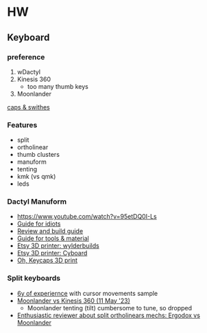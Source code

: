 # HW

## Keyboard

### preference

1. wDactyl
2. Kinesis 360
   - too many thumb keys
3. Moonlander

[caps & swithes](https://www.youtube.com/watch?v=9P74eCU19d0)

### Features

- split
- ortholinear
- thumb clusters
- manuform
- tenting
- kmk (vs qmk)
- leds

### Dactyl Manuform

- https://www.youtube.com/watch?v=95etDQ0I-Ls
- [Guide for idiots](https://medium.com/swlh/complete-idiot-guide-for-building-a-dactyl-manuform-keyboard-53454845b065)
- [Review and build guide](https://benfrain.com/review-dactyl-manuform-an-ergonomic-custom-built-mechanical-keyboard/#:~:text=I've%20built%204%20Dactyl,ve%20been%20really%20enjoying%20mine.)
- [Guide for tools & material](https://www.youtube.com/watch?v=Y57lNIpAdT4)
- [Etsy 3D printer: wylderbuilds](https://www.etsy.com/shop/Wylderbuilds?ref=shop-header-name&listing_id=1179806888)
- [Etsy 3D printer: Cyboard](https://www.etsy.com/shop/Cyboard?ref=shop-header-name&listing_id=1489087073)
- [Oh, Keycaps 3D print](https://ohkeycaps.com/products/built-to-order-dactyl-manuform-keyboard)


### Split keyboards

- [6y of experiernce](https://www.youtube.com/watch?v=CA00USrhOMc)
  with cursor movements sample
- [Moonlander vs Kinesis 360 (11 May '23)](https://www.youtube.com/watch?v=l-qkKIpHu9A)
  - Moonlander tenting (tilt) cumbersome to tune, so dropped
- [Enthusiastic reviewer about split ortholinears mechs: Ergodox vs Moonlander](https://www.youtube.com/watch?v=zEWiAAMLxd4)
